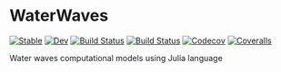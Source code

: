 # WaterWaves

[![Stable](https://img.shields.io/badge/docs-stable-blue.svg)](https://TheoGerostathis.github.io/WaterWaves.jl/stable)
[![Dev](https://img.shields.io/badge/docs-dev-blue.svg)](https://TheoGerostathis.github.io/WaterWaves.jl/dev)
[![Build Status](https://travis-ci.com/TheoGerostathis/WaterWaves.jl.svg?branch=master)](https://travis-ci.com/TheoGerostathis/WaterWaves.jl)
[![Build Status](https://ci.appveyor.com/api/projects/status/github/TheoGerostathis/WaterWaves.jl?svg=true)](https://ci.appveyor.com/project/TheoGerostathis/WaterWaves-jl)
[![Codecov](https://codecov.io/gh/TheoGerostathis/WaterWaves.jl/branch/master/graph/badge.svg)](https://codecov.io/gh/TheoGerostathis/WaterWaves.jl)
[![Coveralls](https://coveralls.io/repos/github/TheoGerostathis/WaterWaves.jl/badge.svg?branch=master)](https://coveralls.io/github/TheoGerostathis/WaterWaves.jl?branch=master)

Water waves computational models using Julia language


